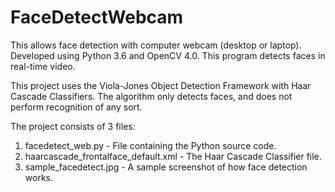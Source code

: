 # FaceDetectWebcam

This allows face detection with computer webcam (desktop or laptop). Developed using Python 3.6 and OpenCV 4.0. This program detects faces in real-time video.

This project uses the Viola-Jones Object Detection Framework with Haar Cascade Classifiers. The algorithm only detects faces, and does not perform recognition of any sort. 

The project consists of 3 files:

1. facedetect_web.py - File containing the Python source code.
2. haarcascade_frontalface_default.xml - The Haar Cascade Classifier file.
3. sample_facedetect.jpg - A sample screenshot of how face detection works.


